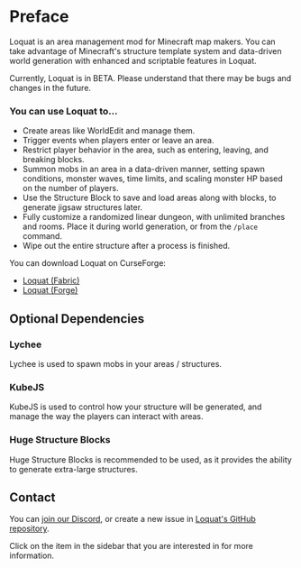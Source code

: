# Preface

Loquat is an area management mod for Minecraft map makers. You can take advantage of Minecraft's structure template
system and data-driven world generation with enhanced and scriptable features in Loquat.

Currently, Loquat is in BETA. Please understand that there may be bugs and changes in the future.

### You can use Loquat to...

- Create areas like WorldEdit and manage them.
- Trigger events when players enter or leave an area.
- Restrict player behavior in the area, such as entering, leaving, and breaking blocks.
- Summon mobs in an area in a data-driven manner, setting spawn conditions, monster waves, time limits, and scaling
  monster HP based on the number of players.
- Use the Structure Block to save and load areas along with blocks, to generate jigsaw structures later.
- Fully customize a randomized linear dungeon, with unlimited branches and rooms. Place it during world generation, or
  from the `/place` command.
- Wipe out the entire structure after a process is finished.

You can download Loquat on CurseForge:

- [Loquat (Fabric)](https://www.curseforge.com/minecraft/mc-mods/loquat)
- [Loquat (Forge)](https://www.curseforge.com/minecraft/mc-mods/loquat-forge)

## Optional Dependencies

### Lychee

Lychee is used to spawn mobs in your areas / structures.

### KubeJS

KubeJS is used to control how your structure will be generated, and manage the way the players can interact with areas.

### Huge Structure Blocks

Huge Structure Blocks is recommended to be used, as it provides the ability to generate extra-large structures.

## Contact

You can [join our Discord](http://discord.snownee.com/), or create a new issue
in [Loquat's GitHub repository](https://github.com/Snownee/Loquat/issues).

Click on the item in the sidebar that you are interested in for more information.
